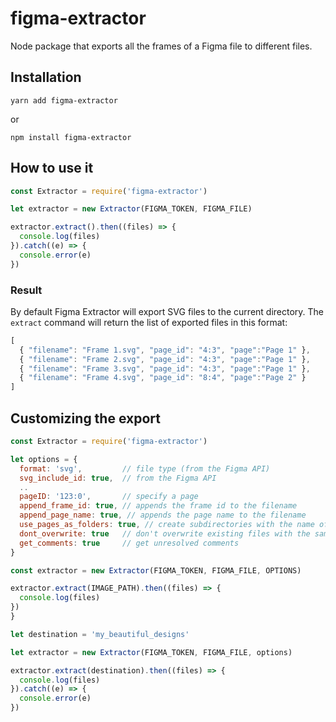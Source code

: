 # figma-extractor

Node package that exports  all the frames of a Figma file to different files.


## Installation

  `yarn add figma-extractor`

  or

  `npm install figma-extractor`

## How to use it

```js
const Extractor = require('figma-extractor')

let extractor = new Extractor(FIGMA_TOKEN, FIGMA_FILE)

extractor.extract().then((files) => {
  console.log(files) 
}).catch((e) => {
  console.error(e)
})
```

### Result

By default Figma Extractor will export SVG files to the current directory. The `extract` command will return the list of exported files in this format:

```js
[
  { "filename": "Frame 1.svg", "page_id": "4:3", "page":"Page 1" },
  { "filename": "Frame 2.svg", "page_id": "4:3", "page":"Page 1" }, 
  { "filename": "Frame 3.svg", "page_id": "4:3", "page":"Page 1" }, 
  { "filename": "Frame 4.svg", "page_id": "8:4", "page":"Page 2" }
]
```

## Customizing the export

```js
const Extractor = require('figma-extractor')

let options = { 
  format: 'svg',         // file type (from the Figma API)
  svg_include_id: true,  // from the Figma API
  ..
  pageID: '123:0',       // specify a page
  append_frame_id: true, // appends the frame id to the filename
  append_page_name: true, // appends the page name to the filename
  use_pages_as_folders: true, // create subdirectories with the name of the page
  dont_overwrite: true   // don't overwrite existing files with the same name
  get_comments: true     // get unresolved comments
}

const extractor = new Extractor(FIGMA_TOKEN, FIGMA_FILE, OPTIONS)

extractor.extract(IMAGE_PATH).then((files) => {
  console.log(files)
})
}

let destination = 'my_beautiful_designs'

let extractor = new Extractor(FIGMA_TOKEN, FIGMA_FILE, options)

extractor.extract(destination).then((files) => {
  console.log(files) 
}).catch((e) => {
  console.error(e)
})
```
